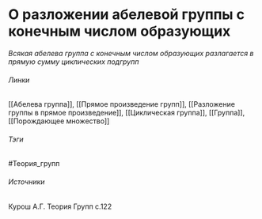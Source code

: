 # О разложении абелевой группы с конечным числом образующих
*Всякая абелева группа с конечным числом образующих разлагается в прямую сумму циклических подгрупп*

###### Линки
 [[Абелева группа]], [[Прямое произведение групп]], [[Разложение группы в прямое произведение]], [[Циклическая группа]], [[Группа]], [[Порождающее множество]]
###### Тэги
 #Теория_групп 
###### Источники
 Курош А.Г. Теория Групп с.122